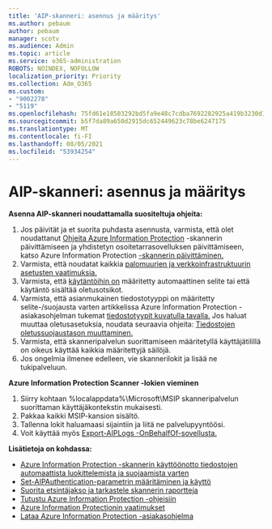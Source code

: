 ```yaml
---
title: 'AIP-skanneri: asennus ja määritys'
ms.author: pebaum
author: pebaum
manager: scotv
ms.audience: Admin
ms.topic: article
ms.service: o365-administration
ROBOTS: NOINDEX, NOFOLLOW
localization_priority: Priority
ms.collection: Adm_O365
ms.custom:
- "9002278"
- "5119"
ms.openlocfilehash: 75fd61e18503292bd5fa9e48c7cdba7692282925a419b3230d17448eab928ba0
ms.sourcegitcommit: b5f7da89a650d2915dc652449623c78be6247175
ms.translationtype: MT
ms.contentlocale: fi-FI
ms.lasthandoff: 08/05/2021
ms.locfileid: "53934254"
---
```

# <a name="aip-scanner-installation-and-configuration"></a>AIP-skanneri: asennus ja määritys

**Asenna AIP-skanneri noudattamalla suositeltuja ohjeita:**

1. Jos päivität ja et suorita puhdasta asennusta, varmista, että olet noudattanut [Ohjeita Azure Information Protection](https://docs.microsoft.com/azure/information-protection/rms-client/client-admin-guide#upgrading-the-azure-information-protection-scanner) -skannerin päivittämiseen ja yhdistetyn osoitetarrasovelluksen päivittämiseen, katso Azure Information Protection [-skannerin päivittäminen.](https://docs.microsoft.com/azure/information-protection/rms-client/clientv2-admin-guide#upgrading-the-azure-information-protection-scanner)
2. Varmista, että noudatat kaikkia [palomuurien ja verkkoinfrastruktuurin asetusten vaatimuksia.](https://docs.microsoft.com/azure/information-protection/requirements#firewalls-and-network-infrastructure)
3. Varmista, että [käytäntöihin on](https://docs.microsoft.com/azure/information-protection/configure-policy) määritetty automaattinen selite tai että käytäntö sisältää oletusotsikot.
4. Varmista, että asianmukainen tiedostotyyppi on määritetty selite-/suojausta varten artikkelissa Azure Information Protection -asiakasohjelman tukemat [tiedostotyypit kuvatulla tavalla.](https://docs.microsoft.com/azure/information-protection/rms-client/client-admin-guide-file-types#supported-file-types-for-classification-and-protection) Jos haluat muuttaa oletusasetuksia, noudata seuraavia ohjeita: [Tiedostojen oletussuojaustason muuttaminen.](https://docs.microsoft.com/azure/information-protection/rms-client/client-admin-guide-file-types#changing-the-default-protection-level-of-files)
5. Varmista, että skanneripalvelun suorittamiseen määritetyllä käyttäjätilillä on oikeus käyttää kaikkia määritettyjä säilöjä.
6. Jos ongelmia ilmenee edelleen, vie skannerilokit ja lisää ne tukipalveluun.

**Azure Information Protection Scanner -lokien vieminen**

1. Siirry kohtaan %localappdata%\Microsoft\MSIP skanneripalvelun suorittaman käyttäjäkontekstin mukaisesti.
2. Pakkaa kaikki MSIP-kansion sisältö.
3. Tallenna lokit haluamaasi sijaintiin ja liitä ne palvelupyyntöösi.
4. Voit käyttää myös [Export-AIPLogs -OnBehalfOf-sovellusta.](https://docs.microsoft.com/powershell/module/azureinformationprotection/export-aiplogs?view=azureipps)

**Lisätietoja on kohdassa:**
- [Azure Information Protection -skannerin käyttöönotto tiedostojen automaattista luokittelemista ja suojaamista varten](https://docs.microsoft.com/azure/information-protection/deploy-aip-scanner)
- [Set-AIPAuthentication-parametrin määritäminen ja käyttö](https://docs.microsoft.com/azure/information-protection/rms-client/client-admin-guide-powershell#specify-and-use-the-token-parameter-for-set-aipauthentication)
- [Suorita etsintäjakso ja tarkastele skannerin raportteja](https://docs.microsoft.com/azure/information-protection/deploy-aip-scanner#run-a-discovery-cycle-and-view-reports-for-the-scanner)
- [Tutustu Azure Information Protection -ohjeisiin](https://docs.microsoft.com/azure/information-protection/what-is-information-protection)
- [Azure Information Protectionin vaatimukset](https://docs.microsoft.com/azure/information-protection/get-started/requirements)
- [Lataa Azure Information Protection -asiakasohjelma](https://www.microsoft.com/download/details.aspx?id=53018)
